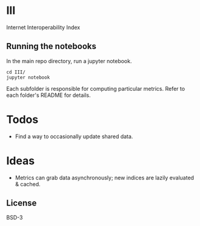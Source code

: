 # III

Internet Interoperability Index


## Running the notebooks

In the main repo directory, run a jupyter notebook.

```
cd III/
jupyter notebook
```

Each subfolder is responsible for computing particular metrics. Refer to each folder's README for details.

# Todos

- Find a way to occasionally update shared data.

# Ideas

- Metrics can grab data asynchronously; new indices are lazily evaluated & cached.

## License

BSD-3
